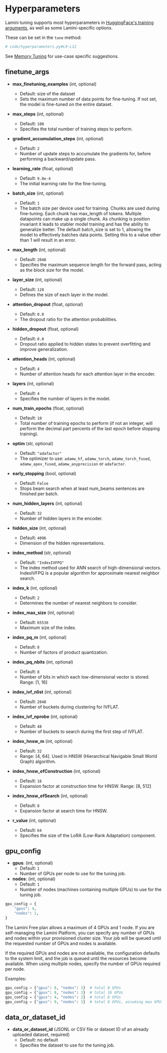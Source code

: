 # Hyperparameters

Lamini tuning supports most hyperparameters in [HuggingFace's training arguments](https://huggingface.co/docs/transformers/v4.33.3/en/main_classes/trainer#transformers.TrainingArguments), as well as some Lamini-specific options.

These can be set in the `tune` method:

```py
# code/hyperparameters.py#L9-L12
```

See [Memory Tuning](./memory_tuning.md/#memory-tuning-settings) for use-case specific suggestions.

## finetune_args

- **max_finetuning_examples** (int, optional)
    - Default: size of the dataset
    - Sets the maximum number of data points for fine-tuning. If not set, the model is fine-tuned on the entire dataset.

- **max_steps** (int, optional)
    - Default: `100`
    - Specifies the total number of training steps to perform.

- **gradient_accumulation_steps** (int, optional)
    - Default: `2`
    - Number of update steps to accumulate the gradients for, before performing a backward/update pass.

- **learning_rate** (float, optional)
    - Default: `9.0e-4`
    - The initial learning rate for the fine-tuning.

- **batch_size** (int, optional)
    - Default: `1`
    - The batch size per device used for training. Chunks are used during fine-tuning. Each chunk has max_length of tokens. Multiple datapoints can make up a single chunk. As chunking is position invariant it leads to stabler model training and has the ability to generalize better. The default batch_size is set to 1, allowing the model to effectively batches data points. Setting this to a value other than 1 will result in an error.

- **max_length** (int, optional)
    - Default: `2048`
    - Specifies the maximum sequence length for the forward pass, acting as the block size for the model.

- **layer_size** (int, optional)
    - Default: `128`
    - Defines the size of each layer in the model.

- **attention_dropout** (float, optional)
    - Default: `0.0`
    - The dropout ratio for the attention probabilities.

- **hidden_dropout** (float, optional)
    - Default: `0.0`
    - Dropout ratio applied to hidden states to prevent overfitting and improve generalization.

- **attention_heads** (int, optional)
    - Default: `4`
    - Number of attention heads for each attention layer in the encoder.

- **layers** (int, optional)
    - Default: `4`
    - Specifies the number of layers in the model.

- **num_train_epochs** (float, optional)
    - Default: `10`
    - Total number of training epochs to perform (if not an integer, will perform the decimal part percents of the last epoch before stopping training).

- **optim** (str, optional)
    - Default: `"adafactor"`
    - The optimizer to use: `adamw_hf`, `adamw_torch`, `adamw_torch_fused`, `adamw_apex_fused`, `adamw_anyprecision` or `adafactor`.

- **early_stopping** (bool, optional)
    - Default: `False`
    - Stops beam search when at least num_beams sentences are finished per batch.

- **num_hidden_layers** (int, optional)
    - Default: `32`
    - Number of hidden layers in the encoder.

- **hidden_size** (int, optional)
    - Default: `4096`
    - Dimension of the hidden representations.

- **index_method** (str, optional)
    - Default: `"IndexIVFPQ"`
    - The index method used for ANN search of high-dimensional vectors. IndexIVFPQ is a popular algorithm for approximate nearest neighbor search.

- **index_k** (int, optional)
    - Default: `2`
    - Determines the number of nearest neighbors to consider.

- **index_max_size** (int, optional)
    - Default: `65536`
    - Maximum size of the index.

- **index_pq_m** (int, optional)
    - Default: `8`
    - Number of factors of product quantization.

- **index_pq_nbits** (int, optional)
    - Default: `8`
    - Number of bits in which each low-dimensional vector is stored. Range: [1, 16]

- **index_ivf_nlist** (int, optional)
    - Default: `2048`
    - Number of buckets during clustering for IVFLAT.

- **index_ivf_nprobe** (int, optional)
    - Default: `48`
    - Number of buckets to search during the first step of IVFLAT.

- **index_hnsw_m** (int, optional)
    - Default: `32`
    - Range: [4, 64]. Used in HNSW (Hierarchical Navigable Small World Graph) algorithm.

- **index_hnsw_efConstruction** (int, optional)
    - Default: `16`
    - Expansion factor at construction time for HNSW. Range: [8, 512]

- **index_hnsw_efSearch** (int, optional)
    - Default: `8`
    - Expansion factor at search time for HNSW.

- **r_value** (int, optional)
    - Default: `64`
    - Specifies the size of the LoRA (Low-Rank Adaptation) component.

## gpu_config

- **gpus**: (int, optional)
    - Default: `1`
    - Number of GPUs per node to use for the tuning job.
- **nodes**: (int, optional)
    - Default: `1`
    - Number of nodes (machines containing multiple GPUs) to use for the tuning job.

```python
gpu_config = {
    "gpus": 4,
    "nodes": 1,
}
```

The Lamini Free plan allows a maximum of 4 GPUs and 1 node. If you are self-managing the Lamini Platform, you can specify any number of GPUs and nodes within your provisioned cluster size. Your job will be queued until the requested number of GPUs and nodes is available.

If the required GPUs and nodes are not available, the configuration defaults to the system limit, and the job is queued until the resources become available. When using multiple nodes, specify the number of GPUs required per node.

Examples:
```python
gpu_config = {"gpus": 8, "nodes": 1}  # total 8 GPUs
gpu_config = {"gpus": 8, "nodes": 2}  # total 16 GPUs
gpu_config = {"gpus": 4, "nodes": 2}  # total 8 GPUs
gpu_config = {"gpus": 9, "nodes": 1}  # total 8 GPUs, assuming max GPUs per node is 8
```

## data_or_dataset_id

- **data_or_dataset_id** (JSONL or CSV file or dataset ID of an already uploaded dataset, required)
    - Default: no default
    - Specifies the dataset to use for the tuning job.